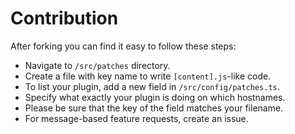 # Contribution

After forking you can find it easy to follow these steps:

- Navigate to `/src/patches` directory.
- Create a file with key name to write `[content].js`-like code.
- To list your plugin, add a new field in `/src/config/patches.ts`.
- Specify what exactly your plugin is doing on which hostnames.
- Please be sure that the key of the field matches your filename.
- For message-based feature requests, create an issue.
